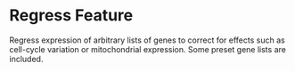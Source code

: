 # Regress Feature

Regress expression of arbitrary lists of genes to correct for effects such as cell-cycle variation or mitochondrial expression. 
Some preset gene lists are included. 
